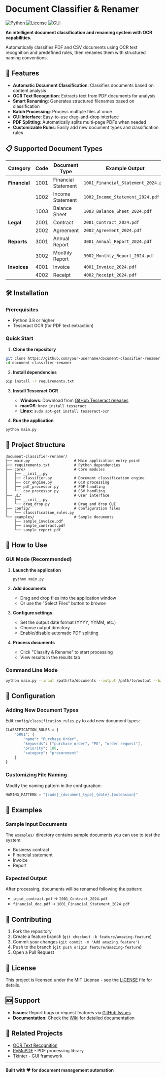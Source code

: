 # Document Classifier & Renamer

[![Python](https://img.shields.io/badge/Python-3.8+-blue.svg)](https://www.python.org)
[![License](https://img.shields.io/badge/License-MIT-green.svg)](LICENSE)
[![GUI](https://img.shields.io/badge/GUI-Tkinter-orange.svg)](https://docs.python.org/3/library/tkinter.html)

**An intelligent document classification and renaming system with OCR capabilities.**

Automatically classifies PDF and CSV documents using OCR text recognition and predefined rules, then renames them with structured naming conventions.

## 🚀 Features

- **Automatic Document Classification**: Classifies documents based on content analysis
- **OCR Text Recognition**: Extracts text from PDF documents for analysis
- **Smart Renaming**: Generates structured filenames based on classification
- **Batch Processing**: Process multiple files at once
- **GUI Interface**: Easy-to-use drag-and-drop interface
- **PDF Splitting**: Automatically splits multi-page PDFs when needed
- **Customizable Rules**: Easily add new document types and classification rules

## 📋 Supported Document Types

| Category | Code | Document Type | Example Output |
|----------|------|---------------|----------------|
| **Financial** | 1001 | Financial Statement | `1001_Financial_Statement_2024.pdf` |
| | 1002 | Income Statement | `1002_Income_Statement_2024.pdf` |
| | 1003 | Balance Sheet | `1003_Balance_Sheet_2024.pdf` |
| **Legal** | 2001 | Contract | `2001_Contract_2024.pdf` |
| | 2002 | Agreement | `2002_Agreement_2024.pdf` |
| **Reports** | 3001 | Annual Report | `3001_Annual_Report_2024.pdf` |
| | 3002 | Monthly Report | `3002_Monthly_Report_2024.pdf` |
| **Invoices** | 4001 | Invoice | `4001_Invoice_2024.pdf` |
| | 4002 | Receipt | `4002_Receipt_2024.pdf` |

## 🛠️ Installation

### Prerequisites
- Python 3.8 or higher
- Tesseract OCR (for PDF text extraction)

### Quick Start

1. **Clone the repository**
```bash
git clone https://github.com/your-username/document-classifier-renamer.git
cd document-classifier-renamer
```

2. **Install dependencies**
```bash
pip install -r requirements.txt
```

3. **Install Tesseract OCR**
   - **Windows**: Download from [GitHub Tesseract releases](https://github.com/UB-Mannheim/tesseract/wiki)
   - **macOS**: `brew install tesseract`
   - **Linux**: `sudo apt-get install tesseract-ocr`

4. **Run the application**
```bash
python main.py
```

## 📁 Project Structure

```
document-classifier-renamer/
├── main.py                    # Main application entry point
├── requirements.txt           # Python dependencies
├── core/                      # Core modules
│   ├── __init__.py
│   ├── classifier.py          # Document classification engine
│   ├── ocr_engine.py          # OCR processing
│   ├── pdf_processor.py       # PDF handling
│   └── csv_processor.py       # CSV handling
├── ui/                        # User interface
│   ├── __init__.py
│   └── drag_drop.py           # Drag and drop GUI
├── config/                    # Configuration files
│   └── classification_rules.py
└── examples/                  # Sample documents
    ├── sample_invoice.pdf
    ├── sample_contract.pdf
    └── sample_report.pdf
```

## 🎯 How to Use

### GUI Mode (Recommended)

1. **Launch the application**
   ```bash
   python main.py
   ```

2. **Add documents**
   - Drag and drop files into the application window
   - Or use the "Select Files" button to browse

3. **Configure settings**
   - Set the output date format (YYYY, YYMM, etc.)
   - Choose output directory
   - Enable/disable automatic PDF splitting

4. **Process documents**
   - Click "Classify & Rename" to start processing
   - View results in the results tab

### Command Line Mode

```bash
python main.py --input /path/to/documents --output /path/to/output --batch
```

## 🔧 Configuration

### Adding New Document Types

Edit `config/classification_rules.py` to add new document types:

```python
CLASSIFICATION_RULES = {
    "5001": {
        "name": "Purchase Order",
        "keywords": ["purchase order", "PO", "order request"],
        "priority": 100,
        "category": "procurement"
    }
}
```

### Customizing File Naming

Modify the naming pattern in the configuration:

```python
NAMING_PATTERN = "{code}_{document_type}_{date}.{extension}"
```

## 🧪 Examples

### Sample Input Documents
The `examples/` directory contains sample documents you can use to test the system:
- Business contract
- Financial statement
- Invoice
- Report

### Expected Output
After processing, documents will be renamed following the pattern:
- `input_contract.pdf` → `2001_Contract_2024.pdf`
- `financial_doc.pdf` → `1001_Financial_Statement_2024.pdf`

## 🤝 Contributing

1. Fork the repository
2. Create a feature branch (`git checkout -b feature/amazing-feature`)
3. Commit your changes (`git commit -m 'Add amazing feature'`)
4. Push to the branch (`git push origin feature/amazing-feature`)
5. Open a Pull Request

## 📄 License

This project is licensed under the MIT License - see the [LICENSE](LICENSE) file for details.

## 🆘 Support

- **Issues**: Report bugs or request features via [GitHub Issues](https://github.com/your-username/document-classifier-renamer/issues)
- **Documentation**: Check the [Wiki](https://github.com/your-username/document-classifier-renamer/wiki) for detailed documentation

## 🔗 Related Projects

- [OCR Text Recognition](https://github.com/tesseract-ocr/tesseract)
- [PyMuPDF](https://github.com/pymupdf/PyMuPDF) - PDF processing library
- [Tkinter](https://docs.python.org/3/library/tkinter.html) - GUI framework

---

**Built with ❤️ for document management automation**
